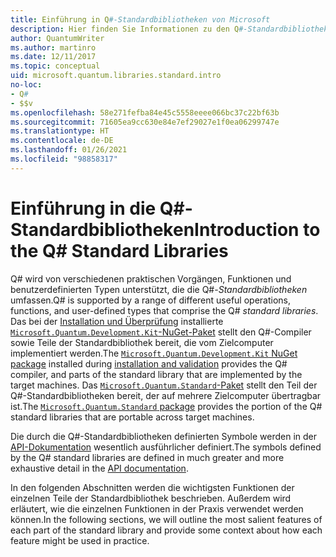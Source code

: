 ```yaml
---
title: Einführung in Q#-Standardbibliotheken von Microsoft
description: Hier finden Sie Informationen zu den Q#-Standardbibliotheken von Microsoft, mit denen die Vorgänge, Funktionen und Datentypen definiert werden, die in Quantenprogrammen zum Einsatz kommen.
author: QuantumWriter
ms.author: martinro
ms.date: 12/11/2017
ms.topic: conceptual
uid: microsoft.quantum.libraries.standard.intro
no-loc:
- Q#
- $$v
ms.openlocfilehash: 58e271fefba84e45c5558eeee066bc37c22bf63b
ms.sourcegitcommit: 71605ea9cc630e84e7ef29027e1f0ea06299747e
ms.translationtype: HT
ms.contentlocale: de-DE
ms.lasthandoff: 01/26/2021
ms.locfileid: "98858317"
---
```

# <a name="introduction-to-the-no-locq-standard-libraries"></a><span data-ttu-id="a0e74-103">Einführung in die Q#-Standardbibliotheken</span><span class="sxs-lookup"><span data-stu-id="a0e74-103">Introduction to the Q# Standard Libraries</span></span>

<span data-ttu-id="a0e74-104">Q# wird von verschiedenen praktischen Vorgängen, Funktionen und benutzerdefinierten Typen unterstützt, die die Q#-*Standardbibliotheken* umfassen.</span><span class="sxs-lookup"><span data-stu-id="a0e74-104">Q# is supported by a range of different useful operations, functions, and user-defined types that comprise the Q# *standard libraries*.</span></span>
<span data-ttu-id="a0e74-105">Das bei der [Installation und Überprüfung](xref:microsoft.quantum.install) installierte [`Microsoft.Quantum.Development.Kit`-NuGet-Paket](https://www.nuget.org/packages/microsoft.quantum.development.kit) stellt den Q#-Compiler sowie Teile der Standardbibliothek bereit, die vom Zielcomputer implementiert werden.</span><span class="sxs-lookup"><span data-stu-id="a0e74-105">The [`Microsoft.Quantum.Development.Kit` NuGet package](https://www.nuget.org/packages/microsoft.quantum.development.kit) installed during [installation and validation](xref:microsoft.quantum.install) provides the Q# compiler, and parts of the standard library that are implemented by the target machines.</span></span>
<span data-ttu-id="a0e74-106">Das [`Microsoft.Quantum.Standard`-Paket](https://www.nuget.org/packages/microsoft.quantum.standard) stellt den Teil der Q#-Standardbibliotheken bereit, der auf mehrere Zielcomputer übertragbar ist.</span><span class="sxs-lookup"><span data-stu-id="a0e74-106">The [`Microsoft.Quantum.Standard` package](https://www.nuget.org/packages/microsoft.quantum.standard) provides the portion of the Q# standard libraries that are portable across target machines.</span></span>

<span data-ttu-id="a0e74-107">Die durch die Q#-Standardbibliotheken definierten Symbole werden in der [API-Dokumentation](xref:microsoft.quantum.apiref-intro) wesentlich ausführlicher definiert.</span><span class="sxs-lookup"><span data-stu-id="a0e74-107">The symbols defined by the Q# standard libraries are defined in much greater and more exhaustive detail in the [API documentation](xref:microsoft.quantum.apiref-intro).</span></span>

<span data-ttu-id="a0e74-108">In den folgenden Abschnitten werden die wichtigsten Funktionen der einzelnen Teile der Standardbibliothek beschrieben. Außerdem wird erläutert, wie die einzelnen Funktionen in der Praxis verwendet werden können.</span><span class="sxs-lookup"><span data-stu-id="a0e74-108">In the following sections, we will outline the most salient features of each part of the standard library and provide some context about how each feature might be used in practice.</span></span>

